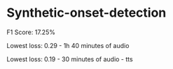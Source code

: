 # Synthetic-onset-detection

F1 Score: 17.25%

Lowest loss: 0.29 - 1h 40 minutes of audio

Lowest loss: 0.19 - 30 minutes of audio - tts